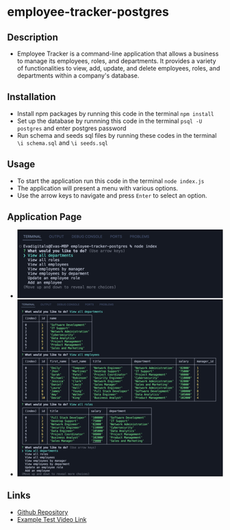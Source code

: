 # employee-tracker-postgres
## Description
* Employee Tracker is a command-line application that allows a business to manage its employees, roles, and departments. It provides a variety of functionalities to view, add, update, and delete employees, roles, and departments within a company's database.

## Installation
* Install npm packages by running this code in the terminal ``` npm install ```
* Set up the database by runnning this code in the terminal ``` psql -U postgres ``` and enter postgres password
* Run schema and seeds sql files by running these codes in the terminal ``` \i schema.sql ``` and ``` \i seeds.sql ```

## Usage 
* To start the application run this code in the terminal ``` node index.js ```
* The application will present a menu with various options.
* Use the arrow keys to navigate and press ``` Enter ``` to select an option.

## Application Page
* ![question-screen](./images/question-screen.png)
* ![main-page](./images/main-page.png)

## Links
* [Github Repository](https://github.com/veyselarslan12/employee-tracker-postgres)
* [Example Test Video Link]()
